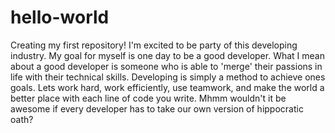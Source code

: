 # hello-world
Creating my first repository! 
I'm excited to be party of this developing industry. My goal for myself is one day to be a good developer. What I mean about a good developer is someone who is able to 'merge' their passions in life with their technical skills. Developing is simply a method to achieve ones goals. Lets work hard, work efficiently, use teamwork, and make the world a better place with each line of code you write. Mhmm wouldn't it be awesome if every developer has to take our own version of hippocratic oath? 

